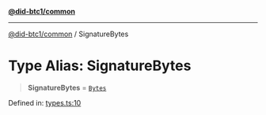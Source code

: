 [**@did-btc1/common**](../README.md)

***

[@did-btc1/common](../globals.md) / SignatureBytes

# Type Alias: SignatureBytes

> **SignatureBytes** = [`Bytes`](Bytes.md)

Defined in: [types.ts:10](https://github.com/dcdpr/did-btc1-js/blob/4ab6f9915d95beed9bc633644c9db1539395f512/packages/common/src/types.ts#L10)
